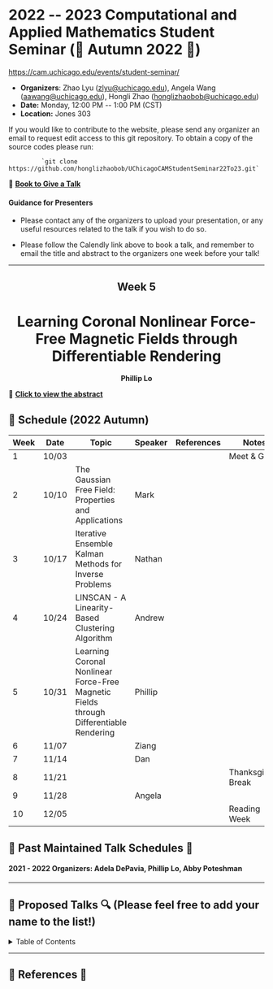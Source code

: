 # 2022 -- 2023 Computational and Applied Mathematics Student Seminar (🍂 Autumn 2022 🌰)

https://cam.uchicago.edu/events/student-seminar/

- **Organizers**: Zhao Lyu (zlyu@uchicago.edu), Angela Wang (aawang@uchicago.edu), Hongli Zhao (honglizhaobob@uchicago.edu)
- **Date:** Monday, 12:00 PM -- 1:00 PM (CST)
- **Location:** Jones 303  
  
If you would like to contribute to the website, please send any organizer  an email to request edit access to this git repository. To obtain a copy of the source codes please run:

             `git clone https://github.com/honglizhaobob/UChicagoCAMStudentSeminar22To23.git`


📌 [**Book to Give a Talk**](https://calendly.com/camseminar/30min)

#### Guidance for Presenters

- Please contact any of the organizers to upload your presentation, or any useful resources related to the talk if you wish to do so.

- Please follow the Calendly link above to book a talk, and remember to email the title and abstract to the organizers one week before your talk!

--------------

<div align="center">
  <h2>  Week 5  </h2>
  <h1>   Learning Coronal Nonlinear Force-Free MagneticFields through Differentiable Rendering </h1>
  <strong> Phillip Lo
  </strong>
</div>

📌 [**Click to view the abstract**](./abstracts/CAM_Seminar_Abstract_Phillip.pdf)


## 📅 Schedule (2022 Autumn)
<div align="center">

| Week | Date   | Topic | Speaker                  | References | Notes |
| ---- | -----  | ----  | ----                     | ----       | ----  |
| 1    | 10/03  |       |                          |            |        Meet \& Greet         |
| 2    | 10/10  | The Gaussian Free Field: Properties and Applications |Mark|                  |                              |
| 3    | 10/17  | Iterative Ensemble Kalman Methods for Inverse Problems|Nathan|               |                              |
| 4    | 10/24  |   LINSCAN - A Linearity-Based Clustering Algorithm       |Andrew                |            |                              |
| 5    | 10/31  |   Learning Coronal Nonlinear Force-Free Magnetic Fields through Differentiable Rendering    | Phillip             	   |            |                              |
| 6    | 11/07  |       | Ziang     				       |            |                              |
| 7    | 11/14  |       | Dan        		           |            |                              |
| 8    | 11/21  |       |       		               |            |   Thanksgiving Break         |
| 9    | 11/28  |       | Angela       		         |            |                              |
| 10   | 12/05  |       |         			           |            |   Reading Week               |

  
</div>

## 📅 Past Maintained Talk Schedules 📅

#### 2021 - 2022 Organizers: Adela DePavia, Phillip Lo, Abby Poteshman
---------


## 🔎 Proposed Talks 🔍 (Please feel free to add your name to the list!)

<details>
<summary>Table of Contents</summary>

###### 1. 



<br>[Back to top](#References)
</details>


----------
## 🔬 References 🔬 









